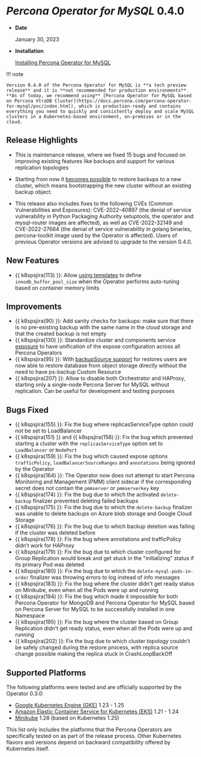 # *Percona Operator for MySQL* 0.4.0

* **Date**

    January 30, 2023

* **Installation**

    [Installing Percona Operator for MySQL](../index.md#advanced-installation-guides)

!!! note

    Version 0.4.0 of the Percona Operator for MySQL is **a tech preview release** and it is **not recommended for production environments**. **As of today, we recommend using** [Percona Operator for MySQL based on Percona XtraDB Cluster](https://docs.percona.com/percona-operator-for-mysql/pxc/index.html), which is production-ready and contains everything you need to quickly and consistently deploy and scale MySQL clusters in a Kubernetes-based environment, on-premises or in the cloud.

## Release Highlights

* This is maintenance release, where we fixed 15 bugs and focused on improving existing features like backups and support for various replication topologies

* Starting from now it [becomes possible](backups.md#restore-the-cluster-from-a-previously-saved-backup) to restore backups to a new cluster, which means bootstrapping the new cluster without an existing backup object.

* This release also includes fixes to the following CVEs (Common Vulnerabilities and Exposures): CVE-2022-40897 (the denial of service vulnerability in Python Packaging Authority setuptools, the operator and mysql-router images are affected), as well as CVE-2022-32149 and CVE-2022-27664 (the denial of service vulnerability in golang binaries, percona-toolkit image used by the Operator is affected). Users of previous Operator versions are advised to upgrade to the version 0.4.0.

## New Features

* {{ k8spsjira(113) }}: Allow [using templates](../options.md/auto-tuning-mysql-options) to define `innodb_buffer_pool_size` when the Operator performs auto-tuning based on container memory limits 

## Improvements

* {{ k8spsjira(90) }}: Add sanity checks for backups: make sure that there is no pre-existing backup with the same name in the cloud storage and that the created backup is not empty
* {{ k8spsjira(130) }}: Standardize cluster and components service [exposure](../expose.md) to have unification of the expose configuration across all Percona Operators
* {{ k8spsjira(95) }}: With [backupSource support](../backups.md#restore-the-cluster-from-a-previously-saved-backup) for restores users are now able to restore database from object storage directly without the need to have ps-backup Custom Resource
* {{ k8spsjira(207) }}: Allow to disable both Orchestrator and HAProxy, starting only a single-node Percona Server for MySQL without replication. Can be useful for development and testing purposes

## Bugs Fixed

* {{ k8spsjira(155) }}: Fix the bug where replicasServiceType option could not be set to LoadBalancer
* {{ k8spsjira(151) }} and {{ k8spsjira(156) }}: Fix the bug which prevented starting a cluster with the `replicasServiceType` option set to `LoadBalancer` or `NodePort`
* {{ k8spsjira(159) }}: Fix the bug which caused expose options `trafficPolicy`, `loadBalancerSourceRanges` and `annotations` being ignored by the Operator 
* {{ k8spsjira(164) }}: The Operator now does not attempt to start Percona Monitoring and Management (PMM) client sidecar if the corresponding secret does not contain the `pmmserver` or `pmmserverkey` key 
* {{ k8spsjira(174) }}: Fix the bug due to which the activated `delete-backup` finalizer prevented deleting failed backups
* {{ k8spsjira(175) }}: Fix the bug due to which the `delete-backup` finalizer was unable to delete backups on Azure blob storage and Google Cloud Storage
* {{ k8spsjira(176) }}: Fix the bug due to which backup deletion was failing if the cluster was deleted before
* {{ k8spsjira(178) }}: Fix the bug where annotations and trafficPolicy didn’t work for HAProxy
* {{ k8spsjira(179) }}: Fix the bug due to which cluster configured for Group Replication would break and get stuck in the "initializing" status if its primary Pod was deleted
* {{ k8spsjira(180) }}: Fix the bug due to which the `delete-mysql-pods-in-order` finalizer was throwing errors to log instead of info messages
* {{ k8spsjira(183) }}: Fix the bug where the cluster didn't get ready status on Minikube, even when all the Pods were up and running
* {{ k8spsjira(194) }}: Fix the bug which made it impossible for both Percona Operator for MongoDB and Percona Operator for MySQL based on Percona Server for MySQL to be successfully installed in one Namespace
* {{ k8spsjira(195) }}: Fix the bug where the cluster based on Group Replication didn't get ready status, even when all the Pods were up and running
* {{ k8spsjira(202) }}: Fix the bug due to which cluster topology couldn’t be safely changed during the restore process, with replica source change possible making the replica stuck in CrashLoopBackOff

## Supported Platforms

The following platforms were tested and are officially supported by the Operator
0.3.0:

* [Google Kubernetes Engine (GKE)](https://cloud.google.com/kubernetes-engine) 1.23 - 1.25
* [Amazon Elastic Container Service for Kubernetes (EKS)](https://aws.amazon.com) 1.21 - 1.24
* [Minikube](https://minikube.sigs.k8s.io/docs/) 1.28 (based on Kubernetes 1.25)

This list only includes the platforms that the Percona Operators are specifically tested on as part of the release process. Other Kubernetes flavors and versions depend on backward compatibility offered by Kubernetes itself.
